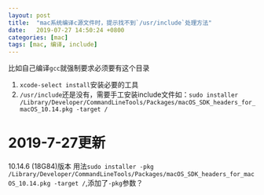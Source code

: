 ```yaml
---
layout: post
title:  "mac系统编译c源文件时，提示找不到`/usr/include`处理方法"
date:   2019-07-27 14:50:24 +0800
categories: [mac]
tags: [mac, 编译, include]
---
```



比如自己编译`gcc`就强制要求必须要有这个目录  

1. `xcode-select install`安装必要的工具
2. `/usr/include`还是没有，需要手工安装include文件如：`sudo installer /Library/Developer/CommandLineTools/Packages/macOS_SDK_headers_for_macOS_10.14.pkg -target /`

# 2019-7-27更新

10.14.6 (18G84)版本 用法`sudo installer -pkg /Library/Developer/CommandLineTools/Packages/macOS_SDK_headers_for_macOS_10.14.pkg -target /`,添加了`-pkg`参数？  
